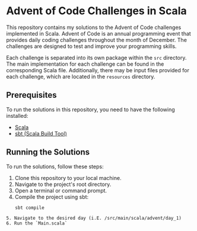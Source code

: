 # Advent of Code Challenges in Scala

This repository contains my solutions to the Advent of Code challenges implemented in Scala. Advent of Code is an annual programming event that provides daily coding challenges throughout the month of December. The challenges are designed to test and improve your programming skills.

Each challenge is separated into its own package within the `src` directory. The main implementation for each challenge can be found in the corresponding Scala file. Additionally, there may be input files provided for each challenge, which are located in the `resources` directory.

## Prerequisites

To run the solutions in this repository, you need to have the following installed:

- [Scala](https://www.scala-lang.org/)
- [sbt (Scala Build Tool)](https://www.scala-sbt.org/)

## Running the Solutions

To run the solutions, follow these steps:

1. Clone this repository to your local machine.
2. Navigate to the project's root directory.
3. Open a terminal or command prompt.
4. Compile the project using sbt:
   ```bash
   sbt compile
  ```
5. Navigate to the desired day (i.E. /src/main/scala/advent/day_1)
6. Run the `Main.scala`